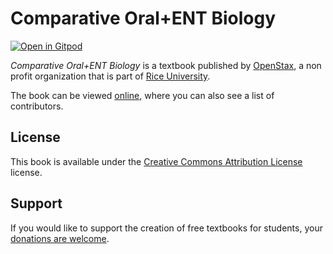 # Comparative Oral+ENT Biology

[![Open in Gitpod](https://gitpod.io/button/open-in-gitpod.svg)](https://gitpod.io/from-referrer/)

_Comparative Oral+ENT Biology_ is a textbook published by [OpenStax](https://openstax.org/), a non profit organization that is part of [Rice University](https://www.rice.edu/).

The book can be viewed [online](https://github.com/cnx-user-books/cnxbook-comparative-oral-ent-biology/releases/latest), where you can also see a list of contributors.

## License
This book is available under the [Creative Commons Attribution License](./LICENSE) license.

## Support
If you would like to support the creation of free textbooks for students, your [donations are welcome](https://riceconnect.rice.edu/donation/support-openstax-banner).

